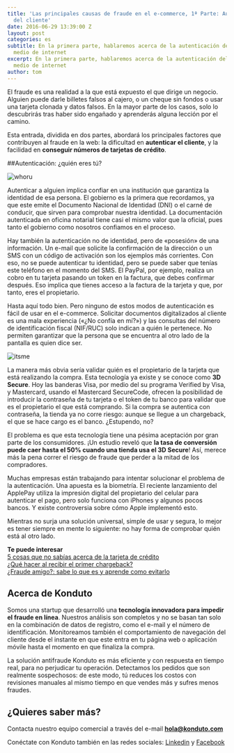 ```yaml
---
title: 'Las principales causas de fraude en el e-commerce, 1ª Parte: Autenticación
  del cliente'
date: 2016-06-29 13:39:00 Z
layout: post
categories: es
subtitle: En la primera parte, hablaremos acerca de la autenticación del usuario por
  medio de internet
excerpt: En la primera parte, hablaremos acerca de la autenticación del usuario por
  medio de internet
author: tom
---
```


El fraude es una realidad a la que está expuesto el que dirige un negocio. Alguien puede darle billetes falsos al cajero, o un cheque sin fondos o usar una tarjeta clonada y datos falsos. En la mayor parte de los casos, solo lo descubrirás tras haber sido engañado y aprenderás alguna lección por el camino.

Esta entrada, dividida en dos partes, abordará los principales factores que contribuyen al fraude en la web: la dificultad en **autenticar el cliente**, y la facilidad en **conseguir números de tarjetas de crédito**.

##Autenticación: ¿quién eres tú?

![whoru](/images/160629-whoru.gif)

Autenticar a alguien implica confiar en una institución que garantiza la identidad de esa persona. El gobierno es la primera que recordamos, ya que este emite el Documento Nacional de Identidad (DNI) o el carné de conducir, que sirven para comprobar nuestra identidad. La documentación autenticada en oficina notarial tiene casi el mismo valor que la oficial, pues tanto el gobierno como nosotros confiamos en el proceso.

Hay también la autenticación no de identidad, pero de «posesión» de una información. Un e-mail que solicite la confirmación de la dirección o un SMS con un código de activación son los ejemplos más corrientes. Con eso, no se puede autenticar tu identidad, pero se puede saber que tenías este teléfono en el momento del SMS. El PayPal, por ejemplo, realiza un cobro en tu tarjeta pasando un token en la factura, que debes confirmar después. Eso implica que tienes acceso a la factura de la tarjeta y que, por tanto, eres el propietario.

Hasta aquí todo bien. Pero ninguno de estos modos de autenticación es fácil de usar en el e-commerce. Solicitar documentos digitalizados al cliente es una mala experiencia («¿No confía en mí?») y las consultas del número de identificación fiscal (NIF/RUC) solo indican a quién le pertenece. No permiten garantizar que la persona que se encuentra al otro lado de la pantalla es quien dice ser.

![itsme](/images/160629-itsme.gif)

La manera más obvia sería validar quién es el propietario de la tarjeta que está realizando la compra. Esta tecnología ya existe y se conoce como **3D Secure**. Hoy las banderas Visa, por medio del su programa Verified by Visa, y Mastercard, usando el Mastercard SecureCode, ofrecen la posibilidad de introducir la contraseña de tu tarjeta o el token de tu banco para validar que es el propietario el que está comprando. Si la compra se autentica con contraseña, la tienda ya no corre riesgo: aunque se llegue a un chargeback, el que se hace cargo es el banco. ¿Estupendo, no?

El problema es que esta tecnología tiene una pésima aceptación por gran parte de los consumidores. ¡Un estudio reveló que **la tasa de conversión puede caer hasta el 50% cuando una tienda usa el 3D Secure**! Así, merece más la pena correr el riesgo de fraude que perder a la mitad de los compradores.

Muchas empresas están trabajando para intentar solucionar el problema de la autenticación. Una apuesta es la biometría. El reciente lanzamiento del ApplePay utiliza la impresión digital del propietario del celular para autenticar el pago, pero solo funciona con iPhones y algunos pocos bancos. Y existe controversia sobre cómo Apple implementó esto.

Mientras no surja una solución universal, simple de usar y segura, lo mejor es tener siempre en mente lo siguiente: no hay forma de comprobar quién está al otro lado.

**Te puede interesar**  
[5 cosas que no sabías acerca de la tarjeta de crédito](https://blog.konduto.com/es/2016/04/cosas-que-no-sabias-acerca-de-tarjeta-de-credito/?utm_source=konduto&utm_medium=blog-es&utm_campaign=conteudo)  
[¿Qué hacer al recibir el primer chargeback?](https://blog.konduto.com/es/2016/05/que-hacer-al-recibir-el-primer-chargeback/?utm_source=konduto&utm_medium=blog-es&utm_campaign=conteudo)  
[¿Fraude amigo?: sabe lo que es y aprende como evitarlo](https://blog.konduto.com/es/2016/05/que-es-un-fraude-amigo/?utm_source=konduto&utm_medium=blog-es&utm_campaign=conteudo)

## Acerca de Konduto

Somos una startup que desarrolló una **tecnología innovadora para impedir el fraude en línea**. Nuestros análisis son completos y no se basan tan solo en la combinación de datos de registro, como el e-mail y el número de identificación. Monitoreamos también el comportamiento de navegación del cliente desde el instante en que este entra en tu página web o aplicación móvile hasta el momento en que finaliza la compra.

La solución antifraude Konduto es más eficiente y con respuesta en tiempo real, para no perjudicar tu operación. Detectamos los pedidos que son realmente sospechosos: de este modo, tú reduces los costos con revisiones manuales al mismo tiempo en que vendes más y sufres menos fraudes.

## ¿Quieres saber más?

Contacta nuestro equipo comercial a través del e-mail **hola@konduto.com**

Conéctate con Konduto también en las redes sociales: [Linkedin](https://www.linkedin.com/company/konduto) y [Facebook](https://www.facebook.com/konduto)  
